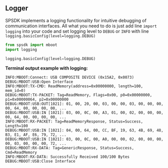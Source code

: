 ## Logger

SPSDK implements a logging functionality for intuitive debugging of communication interfaces. All what you need
to do is just add line `import logging` into your code and set logging level to `DEBUG` or `INFO` with line
`logging.basicConfig(level=logging.DEBUG)`

```python
from spsdk import mboot
import logging

logging.basicConfig(level=logging.DEBUG)
```

**Terminal output example with logging:**

```text
INFO:MBOOT:Connect: USB COMPOSITE DEVICE (0x15A2, 0x0073)
DEBUG:MBOOT:USB:Open Interface
INFO:MBOOT:TX-CMD: ReadMemory(address=0x00000000, length=100, mem_id=0)
DEBUG:MBOOT:TX-PACKET: Tag=ReadMemory, Flags=0x00, p0=0x00000000, p1=0x00000064, p2=0x00000000
DEBUG:MBOOT:USB:OUT[1021]: 01, 00, 20, 00, 03, 00, 00, 03, 00, 00, 00, 00, 64, 00, 00, 00, 00, ...
DEBUG:MBOOT:USB:IN [1021]: 03, 00, 0C, 00, A3, 01, 00, 02, 00, 00, 00, 00, 64, 00, 00, 00, 00, ...
INFO:MBOOT:RX-PACKET: Tag=ReadMemoryResponse, Status=Success, Length=100
DEBUG:MBOOT:USB:IN [1021]: 04, 00, 64, 00, CC, BF, 19, 63, 4B, 69, 48, B3, E1, AF, E6, 79, 72, ...
DEBUG:MBOOT:USB:IN [1021]: 03, 00, 0C, 00, A0, 00, 00, 02, 00, 00, 00, 00, 03, 00, 00, 00, 72, ...
DEBUG:MBOOT:RX-DATA: Tag=GenericResponse, Status=Success, Cmd=ReadMemory
INFO:MBOOT:RX-DATA: Successfully Received 100/100 Bytes
DEBUG:MBOOT:USB:Close Interface
```
